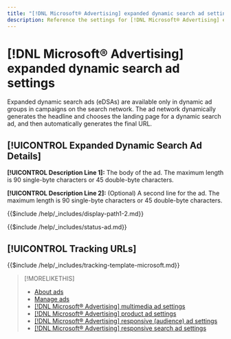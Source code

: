 ```yaml
---
title: "[!DNL Microsoft® Advertising] expanded dynamic search ad settings"
description: Reference the settings for [!DNL Microsoft® Advertising] expanded dynamic search ads.
---
```

# [!DNL Microsoft® Advertising] expanded dynamic search ad settings

Expanded dynamic search ads (eDSAs) are available only in dynamic ad groups in campaigns on the search network. The ad network dynamically generates the headline and chooses the landing page for a dynamic search ad, and then automatically generates the final URL.

## [!UICONTROL Expanded Dynamic Search Ad Details]

**[!UICONTROL Description Line 1]:** The body of the ad. The maximum length is 90 single-byte characters or 45 double-byte characters.

<!-- **[!UICONTROL Display Path 1]**, **[!UICONTROL Display Path 2]:** -->

**[!UICONTROL Description Line 2]:** (Optional) A second line for the ad. The maximum length is 90 single-byte characters or 45 double-byte characters.

{{$include /help/_includes/display-path1-2.md}}

<!-- **[!UICONTROL Status]:** -->

{{$include /help/_includes/status-ad.md}}

## [!UICONTROL Tracking URLs]

<!-- **[!UICONTROL Tracking Template URl]:** -->

{{$include /help/_includes/tracking-template-microsoft.md}}

>[!MORELIKETHIS]
>
>* [About ads](ad-about.md)
>* [Manage ads](ad-manage.md)
>* [[!DNL Microsoft® Advertising] multimedia ad settings](ad-settings-microsoft-multimedia.md)
>* [[!DNL Microsoft® Advertising] product ad settings](ad-settings-microsoft-product.md)
>* [[!DNL Microsoft® Advertising] responsive (audience) ad settings](ad-settings-microsoft-responsive.md)
>* [[!DNL Microsoft® Advertising] responsive search ad settings](ad-settings-microsoft-rsa.md)
